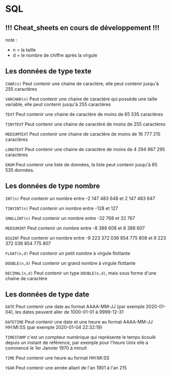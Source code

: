 # SQL

## !!! Cheat_sheets en cours de développement !!! 

note : 
 
*   n = la taille
*   d = le nombre de chiffre après la virgule

## Les données de type texte

`CHAR(n)` Peut contenir une chaine de caractère, elle peut contenir jusqu'à 255 caractères

`VARCHAR(n)` Peut contenir une chaine de caractère qui possède une taille variable, elle peut contenir jusqu'à 255 caractères

`TEXT` Peut contenir une chaine de caractère de moins de 65 535 caractères

`TINYTEXT` Peut contenir une chaine de caractère de moins de 255 caractères

`MEDIUMTEXT` Peut contenir une chaine de caractère de moins de 16 777 215 caractères

`LONGTEXT` Peut contenir une chaine de caractère de moins de 4 294 967 295 caractères

`ENUM` Peut contenir une liste de données, la liste peut contenir jusqu'à 65 535 données.

## Les données de type nombre

`INT(n)` Peut contenir un nombre entre -2 147 483 648 et 2 147 483 647 

`TINYINT(n)` Peut contenir un nombre entre -128 et 127

`SMALLINT(n)` Peut contenir un nombre entre -32 768 et 32 767

`MEDIUMINT` Peut contenir un nombre entre -8 388 608 et 8 388 607

`BIGINT` Peut contenir un nombre entre -9 223 372 036 854 775 808 et 9 223 372 036 854 775 807

`FLOAT(n,d)` Peut contenir un petit nombre à virgule flottante

`DOUBLE(n,d)` Peut contenir un grand nombre à virgule flottante

`DECIMAL(n,d)` Peut contenir un type `DOUBLE(n,d)`, mais sous forme d'une chaine de caractère

## Les données de type date

`DATE` Peut contenir une date au format AAAA-MM-JJ (par exemple 2020-01-04), les dates peuvent aller de 1000-01-01 à 9999-12-31

`DATETIME` Peut contenir une date et une heure au format AAAA-MM-JJ HH:MI:SS (par exemple 2020-01-04 22:32:19) 

`TIMESTAMP` c'est un compteur numérique qui représente le temps écoulé depuis un instant de référence, par exemple pour l'heure Unix elle a commencé le 1er Janvier 1970 à minuit 

`TIME` Peut contenir une heure au format HH:MI:SS

`YEAR` Peut contenir une année allant de l'an 1901 à l'an 215